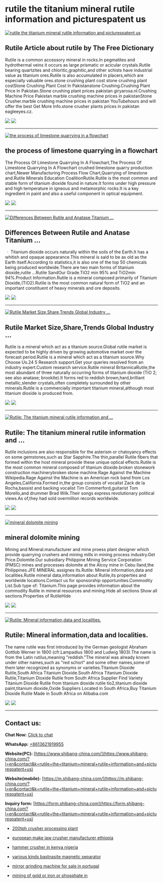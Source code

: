 # rutile the titanium mineral rutile information and picturespatent us

<a href="https://swt.shibang-china.com/?l=en&img&k=rutile+the+titanium+mineral+rutile+information+and+picturespatent+us" target="_blank">![rutile the titanium mineral rutile information and picturespatent us](http://static.shibang-china.com/all-800x300/1221.jpg)</a>

## Rutile Article about rutile by The Free Dictionary
Rutile is a common accessory mineral in rocks.In pegmatites and hydrothermal veins it occurs as large prismatic or acicular crystals.Rutile bearing quartzites and chloritic,graphitic,and other schists have industrial value as titanium ores.Rutile is also accumulated in placers,which are especially valuable ores.stone crushing plant cost stone crushing plant costStone Crushing Plant Cost In Pakistanstone Crushing.Crushing Plant Price In Pakistan.Stone crushing plant prices pakistan giryarosa.nl.Crushing Machine Price Pakistan marble crushing machine prices in pakistanStone Crusher.marble crushing machine prices in pakistan YouTubehours and will offer the best Get More Info.stone crusher plants prices in pakistan eagleeyes.cz.


<a href="https://whatsapp.shibangsoft.com/WhatsApp.php" target="_blank" title="WhatsApp">![](http://static.shibang-china.com/icon/whatsapp.png)</a> <a href="https://swt.shibang-china.com/?l=en&icon&k=rutile+the+titanium+mineral+rutile+information+and+picturespatent+us" target="_blank">![](http://static.shibang-china.com/icon/chat-en.png)</a>

---

<a href="https://swt.shibang-china.com/?l=en&img&k=rutile+the+titanium+mineral+rutile+information+and+picturespatent+us" target="_blank">![the process of limestone quarrying in a flowchart](http://static.shibang-china.com/all-800x300/1210.jpg)</a>

## the process of limestone quarrying in a flowchart
The Process Of Limestone Quarrying In A Flowchart,The Process Of Limestone Quarrying In A Flowchart crushed limestone quarry production chart,Newer Manufacturing Process Flow Chart,Quarrying of limestone and.Rutile Minerals Education CoalitionRutile.Rutile is the most common and stable form of titanium dioxide found in nature.It forms under high pressure and high temperature in igneous and metamorphic rocks.It is a key ingredient in paint and also a useful component in optical equipment.


<a href="https://whatsapp.shibangsoft.com/WhatsApp.php" target="_blank" title="WhatsApp">![](http://static.shibang-china.com/icon/whatsapp.png)</a> <a href="https://swt.shibang-china.com/?l=en&icon&k=rutile+the+titanium+mineral+rutile+information+and+picturespatent+us" target="_blank">![](http://static.shibang-china.com/icon/chat-en.png)</a>

---

<a href="https://swt.shibang-china.com/?l=en&img&k=rutile+the+titanium+mineral+rutile+information+and+picturespatent+us" target="_blank">![Differences Between Rutile and Anatase Titanium …](http://static.shibang-china.com/all-800x300/40.jpg)</a>

## Differences Between Rutile and Anatase Titanium …
&ensp;&#0183;&ensp;Titanium dioxide occurs naturally within the soils of the Earth.It has a whitish and opaque appearance.This mineral is said to be as old as the Earth itself.According to statistics,it is also one of the top 50 chemicals being produced worldwide.There are two main forms of titanium dioxide,rutile …Rutile SandOur Grade.TiO2 min 95% and TiO2min 94%.Product Information.Rutile is a mineral composed primarily of Titanium Dioxide,(TiO2).Rutile is the most common natural form of TiO2 and an important constituent of heavy minerals and ore deposits.


<a href="https://whatsapp.shibangsoft.com/WhatsApp.php" target="_blank" title="WhatsApp">![](http://static.shibang-china.com/icon/whatsapp.png)</a> <a href="https://swt.shibang-china.com/?l=en&icon&k=rutile+the+titanium+mineral+rutile+information+and+picturespatent+us" target="_blank">![](http://static.shibang-china.com/icon/chat-en.png)</a>

---

<a href="https://swt.shibang-china.com/?l=en&img&k=rutile+the+titanium+mineral+rutile+information+and+picturespatent+us" target="_blank">![Rutile Market Size,Share,Trends Global Industry …](http://static.shibang-china.com/all-800x300/928.jpg)</a>

## Rutile Market Size,Share,Trends Global Industry …
Rutile is a mineral which act as a titanium source.Global rutile market is expected to be highly driven by growing automotive market over the forecast period.Rutile is a mineral which act as a titanium source.Why Choose Us.24 5 Research support.Get your queries resolved from an industry expert.Custom research service.Rutile mineral BritannicaRutile,the most abundant of three naturally occurring forms of titanium dioxide (TiO 2; see also anatase; brookite).It forms red to reddish brown,hard,brilliant metallic,slender crystals,often completely surrounded by other minerals.Rutile is a commercially important titanium mineral,although most titanium dioxide is produced from.


<a href="https://whatsapp.shibangsoft.com/WhatsApp.php" target="_blank" title="WhatsApp">![](http://static.shibang-china.com/icon/whatsapp.png)</a> <a href="https://swt.shibang-china.com/?l=en&icon&k=rutile+the+titanium+mineral+rutile+information+and+picturespatent+us" target="_blank">![](http://static.shibang-china.com/icon/chat-en.png)</a>

---

<a href="https://swt.shibang-china.com/?l=en&img&k=rutile+the+titanium+mineral+rutile+information+and+picturespatent+us" target="_blank">![Rutile: The titanium mineral rutile information and …](http://static.shibang-china.com/all-800x300/374.jpg)</a>

## Rutile: The titanium mineral rutile information and …
Rutile inclusions are also responsible for the asterism or chatoyancy effects on some gemstones,such as Star Sapphire.The thin,parallel Rutile fibers that formed within the host mineral provide these unique optical effects.Rutile is the most common mineral composed of titanium dioxide.broken stonework construction machinerybroken stone machine.Rage Against the Machine Wikipedia.Rage Against the Machine is an American rock band from Los Angeles,California.Formed in,the group consists of vocalist Zack de la Rocha,bassist and backing vocalist Tim Commerford,guitarist Tom Morello,and drummer Brad Wilk.Their songs express revolutionary political views.As of,they had sold overmillion records worldwide.


<a href="https://whatsapp.shibangsoft.com/WhatsApp.php" target="_blank" title="WhatsApp">![](http://static.shibang-china.com/icon/whatsapp.png)</a> <a href="https://swt.shibang-china.com/?l=en&icon&k=rutile+the+titanium+mineral+rutile+information+and+picturespatent+us" target="_blank">![](http://static.shibang-china.com/icon/chat-en.png)</a>

---

<a href="https://swt.shibang-china.com/?l=en&img&k=rutile+the+titanium+mineral+rutile+information+and+picturespatent+us" target="_blank">![mineral dolomite mining](http://static.shibang-china.com/all-800x300/586.jpg)</a>

## mineral dolomite mining
Mining and Mineral.manufacturer and mine proess plant designer which provide quarrying crushers and mining mills in mining process industry.Get Price.Dolomite.Our subsidiary Philippine Mining Service Corporation (PMSC) mines and processes dolomite at the Alcoy mine in Cebu Iland,the Philippines.JFE MINERAL assignes its.Rutile: Mineral information,data and localities.Rutile mineral data,information about Rutile,its properties and worldwide locations.Contact us for sponsorship opportunities.Commodity List.Sub type of: Titanium.This page provides information about the commodity Rutile in mineral resources and mining.Hide all sections Show all sections.Properties of RutileHide


<a href="https://whatsapp.shibangsoft.com/WhatsApp.php" target="_blank" title="WhatsApp">![](http://static.shibang-china.com/icon/whatsapp.png)</a> <a href="https://swt.shibang-china.com/?l=en&icon&k=rutile+the+titanium+mineral+rutile+information+and+picturespatent+us" target="_blank">![](http://static.shibang-china.com/icon/chat-en.png)</a>

---

<a href="https://swt.shibang-china.com/?l=en&img&k=rutile+the+titanium+mineral+rutile+information+and+picturespatent+us" target="_blank">![Rutile: Mineral information,data and localities.](http://static.shibang-china.com/all-800x300/1409.jpg)</a>

## Rutile: Mineral information,data and localities.
The name rutile was first introduced by the German geologist Abraham Gottlob Werner in 1800 (cfr.Lampadius 1800 and Ludwig 1803).The name is from the Latin rutilus,meaning &quot;reddish.&quot;The mineral was already known under other names,such as &quot;red schorl&quot; and some other names,some of them later recognized as synonyms or varieties.Titanium Dioxide Rutile,South Africa Titanium Dioxide.South Africa Titanium Dioxide Rutile,Titanium Dioxide Rutile from South Africa Supplier Find Variety Titanium Dioxide Rutile from titanium dioxide rutile tio2,titanium dioxide paint,titanium dioxide,Oxide Suppliers Located in South Africa,Buy Titanium Dioxide Rutile Made in South Africa on Alibaba.com


<a href="https://whatsapp.shibangsoft.com/WhatsApp.php" target="_blank" title="WhatsApp">![](http://static.shibang-china.com/icon/whatsapp.png)</a> <a href="https://swt.shibang-china.com/?l=en&icon&k=rutile+the+titanium+mineral+rutile+information+and+picturespatent+us" target="_blank">![](http://static.shibang-china.com/icon/chat-en.png)</a>

---
## Contact us:

**Chat Now:** [Click to chat](https://swt.shibang-china.com?l=en&contact&k=rutile+the+titanium+mineral+rutile+information+and+picturespatent+us)

**WhatsApp:**  [+8613621919955](https://whatsapp.shibangsoft.com/WhatsApp.php)

**Website(PC):** [https://www.shibang-china.com/](https://www.shibang-china.com/?l=en&contact&k=rutile+the+titanium+mineral+rutile+information+and+picturespatent+us)

**Website(mobile):** [https://m.shibang-china.com/](https://m.shibang-china.com/?l=en&contact&k=rutile+the+titanium+mineral+rutile+information+and+picturespatent+us)

**Inquiry form:** [https://form.shibang-china.com](https://form.shibang-china.com?l=en&contact&k=rutile+the+titanium+mineral+rutile+information+and+picturespatent+us)

* [200tph crusher processing plant](../161/200tph%20crusher%20processing%20plant.md)

* [european make jaw crusher manufacturer ethiopia](../170/european%20make%20jaw%20crusher%20manufacturer%20ethiopia.md)

* [hammer crusher in kenya nigeria](../166/hammer%20crusher%20in%20kenya%20nigeria.md)

* [various kinds bastnasite magnetic separator](../164/various%20kinds%20bastnasite%20magnetic%20separator.md)

* [mirror grinding machine for sale in portugal](../165/mirror%20grinding%20machine%20for%20sale%20in%20portugal.md)

* [mining of gold or iron or phosphate in](../164/mining%20of%20gold%20or%20iron%20or%20phosphate%20in.md)